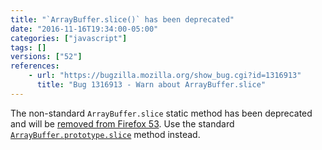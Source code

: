 ```yaml
---
title: "`ArrayBuffer.slice()` has been deprecated"
date: "2016-11-16T19:34:00-05:00"
categories: ["javascript"]
tags: []
versions: ["52"]
references:
    - url: "https://bugzilla.mozilla.org/show_bug.cgi?id=1316913"
      title: "Bug 1316913 - Warn about ArrayBuffer.slice"
---
```

The non-standard `ArrayBuffer.slice` static method has been deprecated and will be [removed from Firefox 53](https://www.fxsitecompat.dev/en-CA/docs/2016/arraybuffer-slice-will-be-removed/). Use the standard [`ArrayBuffer.prototype.slice`](https://developer.mozilla.org/docs/Web/JavaScript/Reference/Global_Objects/ArrayBuffer/slice) method instead.
